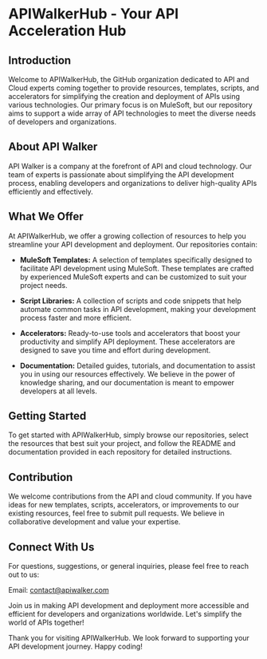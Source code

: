# APIWalkerHub - Your API Acceleration Hub

## Introduction

Welcome to APIWalkerHub, the GitHub organization dedicated to API and Cloud experts coming together to provide resources, templates, scripts, and accelerators for simplifying the creation and deployment of APIs using various technologies. Our primary focus is on MuleSoft, but our repository aims to support a wide array of API technologies to meet the diverse needs of developers and organizations.

## About API Walker

API Walker is a company at the forefront of API and cloud technology. Our team of experts is passionate about simplifying the API development process, enabling developers and organizations to deliver high-quality APIs efficiently and effectively.

## What We Offer

At APIWalkerHub, we offer a growing collection of resources to help you streamline your API development and deployment. Our repositories contain:

* **MuleSoft Templates:** A selection of templates specifically designed to facilitate API development using MuleSoft. These templates are crafted by experienced MuleSoft experts and can be customized to suit your project needs.

* **Script Libraries:** A collection of scripts and code snippets that help automate common tasks in API development, making your development process faster and more efficient.

* **Accelerators:** Ready-to-use tools and accelerators that boost your productivity and simplify API deployment. These accelerators are designed to save you time and effort during development.

* **Documentation:** Detailed guides, tutorials, and documentation to assist you in using our resources effectively. We believe in the power of knowledge sharing, and our documentation is meant to empower developers at all levels.

## Getting Started

To get started with APIWalkerHub, simply browse our repositories, select the resources that best suit your project, and follow the README and documentation provided in each repository for detailed instructions.

## Contribution

We welcome contributions from the API and cloud community. If you have ideas for new templates, scripts, accelerators, or improvements to our existing resources, feel free to submit pull requests. We believe in collaborative development and value your expertise.

## Connect With Us

For questions, suggestions, or general inquiries, please feel free to reach out to us:

Email: <contact@apiwalker.com>

Join us in making API development and deployment more accessible and efficient for developers and organizations worldwide. Let's simplify the world of APIs together!

Thank you for visiting APIWalkerHub. We look forward to supporting your API development journey. Happy coding!
